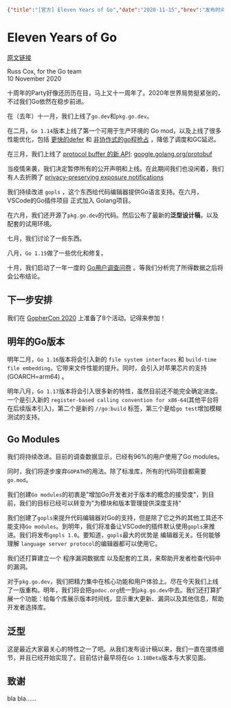 ```json lw-blog-meta
{"title":"[官方] Eleven Years of Go","date":"2020-11-15","brev":"发布时间2020-11-10，Golang十一周岁。","tags":["Golang"],"path":"blog/2020/201115-官方-Go十一岁啦.md"}
```


# Eleven Years of Go

[原文链接](https://blog.golang.org/11years)

Russ Cox, for the Go team  
10 November 2020

十周年的Party好像还历历在目，马上又十一周年了。2020年世界局势挺紧张的，不过我们Go依然在稳步前进。

在（去年）十一月，我们上线了`go.dev`和`pkg.go.dev`。

在二月，`Go 1.14`版本上线了第一个可用于生产环境的 Go mod，以及上线了很多性能优化，包括 [更快的defer](https://golang.org/design/34481-opencoded-defers) 和 [非协作式的go程抢占](https://go.googlesource.com/proposal/+/master/design/24543/conservative-inner-frame.md) ，降低了调度和GC延迟。

在三月，我们上线了 [protocol buffer 的新 API](https://blog.golang.org/protobuf-apiv2): [google.golang.org/protobuf](https://pkg.go.dev/google.golang.org/protobuf)

当疫情来袭，我们决定暂停所有的公开声明和上线。在此期间我们也没闲着，我们有人去折腾了 [privacy-preserving exposure notifications](https://www.google.com/covid19/exposurenotifications/)

我们持续改进 `gopls` ，这个东西给代码编辑器提供Go语言支持。在六月，VSCode的Go插件项目 正式加入 Golang项目。

在六月，我们还开源了`pkg.go.dev`的代码。然后公布了最新的**泛型设计稿**，以及配套的试用环境。

七月，我们讨论了一些东西。

八月，`Go 1.15`做了一些优化和修复。

十月，我们启动了一年一度的 [Go用户调查问卷](https://blog.golang.org/survey2020) 。等我们分析完了所得数据之后将会公布结论。

## 下一步安排

我们在 [GopherCon 2020](https://www.gophercon.com/) 上准备了8个活动。记得来参加！

## 明年的Go版本

明年二月，`Go 1.16`版本将会引入新的 `file system interfaces` 和 `build-time file embedding`，它带来文件性能的提升。同时，会引入对苹果芯片的支持 (GOARCH=arm64) 。

明年八月，`Go 1.17`版本将会引入很多新的特性，虽然目前还不能完全确定进度。一个是引入新的 `register-based calling convention for x86-64`(其他平台将在后续版本引入)，第二个是新的 `//go:build` 标签，第三个是给`go test`增加模糊测试的支持。

## Go Modules

我们将持续改进。目前的调查数据显示，已经有96%的用户使用了Go modules。

同时，我们将逐步废弃`GOPATH`的用法。除了标准库，所有的代码项目都需要`go.mod`。

我们创建`Go modules`的初衷是"增加Go开发者对于版本的概念的接受度"，到目前，我们的目标已经可以转变为"为模块和版本管理提供深度支持"

我们创建了`gopls`来提升代码编辑器对Go的支持，但是除了它之外的其他工具还不能支持`Go modules`。到明年，我们将准备让VSCode的插件默认使用`gopls`来推进。我们将发布`gopls 1.0`。要知道，`gopls`最大的优势是 编辑器无关。任何能够理解 `language server protocol`的编辑器都可以使用它。

我们还打算建立一个 程序漏洞数据库 以及配套的工具，来帮助开发者检查代码中的漏洞。

对于`pkg.go.dev`，我们把精力集中在核心功能和用户体验上。尽在今天我们上线了一版重构。明年，我们将会把`godoc.org`统一到`pkg.go.dev`中去。我们还打算扩展一个功能：给每个库展示版本时间线，显示重大更新、漏洞以及其他信息，帮助开发者选择库。

## 泛型

这是最近大家最关心的特性之一了吧。从我们发布设计稿以来，我们一直在提炼细节，并且已经开始实现了。目前估计最早将在`Go 1.18Beta`版本与大家见面。

## 致谢

bla bla……
